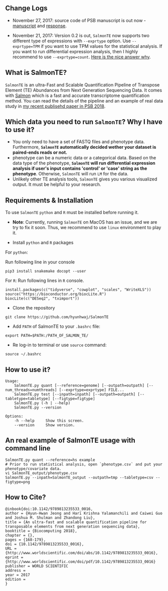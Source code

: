 ## Change Logs
* November 27, 2017: source code of PSB manuscript is out now - [manuscript](https://github.com/hyunhwaj/SalmonTE-manuscript/) and [response](https://github.com/hyunhwaj/SalmonTE-response).

* November 21, 2017: Version 0.2 is out, `SalmonTE` now supports two different type of expressions with `--exprtype` option. Use `--exprtype=TPM` if you want to use TPM values for the statistical analysis. If you want to run differential expression analysis, then I highly recommend to use `--exprtype=count`. [Here is the nice answer why](https://support.bioconductor.org/p/98820/).

## What is SalmonTE?
`SalmonTE` is an ultra-Fast and Scalable Quantification Pipeline of Transpose Element (TE) Abundances from Next Generation Sequencing Data. It comes with [Salmon](https://github.com/COMBINE-lab/salmon) which is a fast and accurate transcriptome quantification method. You can read the details of the pipeline and an example of real data study in [my recent publisehd paper in PSB 2018](http://www.worldscientific.com/doi/10.1142/9789813235533_0016).

## Which data you need to run `SalmonTE`? Why I have to use it?
* You only need to have a set of FASTQ files and phenotype data. Furthermore, **`SalmonTE` automatically decided wether your dataset is paired-ends reads or not.** 
* phenotype can be a numeric data or a categorical data. Based on the data type of the phenotype, **`SalmonTE` will run differential expression analysis if user's input contains 'control' or 'case' string as the phenotype**. Otherwise, `SalmonTE` will run `LM` for the data.
* Unlikely other TE analysis tools, `SalmonTE` gives you various visualized output. It must be helpful to your research.

## Requirements & Installation
To use `SalmonTE` `python` and `R` must be installed before running it.

* **Note**: Currently, running `SalmonTE` on MacOS has an issue, and we are try to fix it soon. Thus, we recommend to use `linux` environment to play it.

* Install `python` and `R` packages

For `python`:

Run following line in your console
```
pip3 install snakemake docopt --user
```

For `R`:
Run following lines in `R` console.

```
install.packages(c("tidyverse", "cowplot", "scales", "WriteXLS"))
source("https://bioconductor.org/biocLite.R")
biocLite(c("DESeq2", "tximport"))
```


* Clone the repository 

```
git clone https://github.com/hyunhwaj/SalmonTE
```

* Add `PATH` of SalmonTE to your `.bashrc` file:

```
export PATH=$PATH:/PATH_OF_SALMON_TE/
```

* Re log-in to terminal or use `source` command:

```
source ~/.bashrc
```

## How to use it?

```
Usage:
    SalmonTE.py quant [--reference=genome] [--outpath=outpath] [--num_threads=numthreads] [--exprtype=exprtype] FILE...
    SalmonTE.py test [--inpath=inpath] [--outpath=outpath] [--tabletype=tabletype] [--figtype=figtype]
    SalmonTE.py (-h | --help)
    SalmonTE.py --version

Options:
    -h --help     Show this screen.
    --version     Show version.
```

## An real example of SalmonTE usage with command line 
```
SalmonTE.py quant --reference=hs example
# Prior to run statistical analysis, open `phenotype.csv` and put your phenotype/covariate data.
vi SalmonTE_output/phenotype.csv 
SalmonTE.py --inpath=SalmonTE_output --outpath=tmp --tabletype=csv --figtype=png
```

## How to Cite?

```
@inbook{doi:10.1142/9789813235533_0016,
author = {Hyun-Hwan Jeong and Hari Krishna Yalamanchili and Caiwei Guo and Joshua M. Shulman and Zhandong Liu},
title = {An ultra-fast and scalable quantification pipeline for transposable elements from next generation sequencing data},
booktitle = {Biocomputing 2018},
chapter = {},
pages = {168-179},
doi = {10.1142/9789813235533_0016},
URL = {http://www.worldscientific.com/doi/abs/10.1142/9789813235533_0016},
eprint = {http://www.worldscientific.com/doi/pdf/10.1142/9789813235533_0016}
publisher = WORLD SCIENTIFIC
address = 
year = 2017
edition = 
}
```
